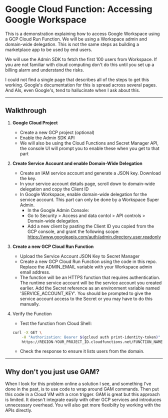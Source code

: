 # Google Cloud Function: Accessing Google Workspace

This is a demonstration explaining how to access Google Workspace using a GCP Cloud Run Function. We will be using a Workspace admin and domain-wide delegation. This is not the same steps as building a marketplace app to be used by end users.

We will use the Admin SDK to fetch the first 100 users from Workspace. If you are not familiar with cloud computing don't do this until you set up a billing alarm and understand the risks.

I could not find a single page that describes all of the steps to get this working. Google's documentation for this is spread across several pages. And AIs, even Google's, tend to hallucinate when I ask about this. 

---

## Walkthrough

1. **Google Cloud Project**
    - Create a new GCP project (optional)
    - Enable the Admin SDK API
    - We will also be using the Cloud Functions and Secret Manager API, the console UI will prompt you to enable these when you get to that part

2. **Create Service Account and enable Domain-Wide Delegation**
    - Create an IAM service account and generate a JSON key. Download the key.
    - In your service account details page, scroll down to domain-wide delegation and copy the Client ID
    - In Google Workspace, enable domain-wide delegation for the service account. This part can only be done by a Workspace Super Admin.
        - In the Google Admin Console:
        - Go to Security > Access and data contol > API controls > Domain-wide delegation.
        - Add a new client by pasting the Client ID you copied from the GCP console, and grant the following scope: https://www.googleapis.com/auth/admin.directory.user.readonly

3. **Create a new GCP Cloud Run Function**
    - Upload the Service Account JSON Key to Secret Manager
    - Create a new GCP Cloud Run Function using the code in this repo. Replace the ADMIN_EMAIL variable with your Workspace admin email address.
    - The function will be an HTTPS function that requires authentication. The runtime service account will be the service account you created earlier. Add the Secret reference as an environment variable named 'SERVICE_ACCOUNT_KEY'. You should be prompted to give the service account access to the Secret or you may have to do this manually.

4. Verify the Function
    - Test the function from Cloud Shell:
   ```bash
   curl -X GET \
       -H "Authorization: Bearer $(gcloud auth print-identity-token)" \
       https://REGION-YOUR_PROJECT_ID.cloudfunctions.net/FUNCTION_NAME
   ```
    - Check the response to ensure it lists users from the domain.

---

## Why don't you just use GAM?
When I look for this problem online a solution I see, and something I've done in the past, is to use code to wrap around GAM commands. Then put this code in a Cloud VM with a cron trigger. GAM is great but this approach is limited. It doesn't integrate easily with other GCP services and introduces unnecessary overhead. You will also get more flexibilty by working with the APIs directly.